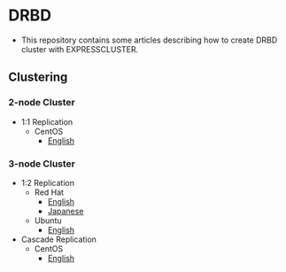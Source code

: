 # DRBD
- This repository contains some articles describing how to create DRBD cluster
with EXPRESSCLUSTER.

## Clustering
### 2-node Cluster
- 1:1 Replication
  - CentOS
    - [English](doc/2-node-cluster.md)
### 3-node Cluster
- 1:2 Replication
  - Red Hat
    - [English](doc/3-node-cluster_EN.md)
    - [Japanese](doc/3-node-cluster_JP.md)
  - Ubuntu
    - [English](doc/3-node-cluster-ubuntu_EN.md)
- Cascade Replication
  - CentOS
    - [English](doc/3-node-cascade.md)

